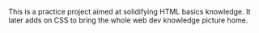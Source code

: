 This is a practice project aimed at solidifying HTML basics knowledge.
It later adds on CSS to bring the whole web dev knowledge picture home.